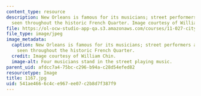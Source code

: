 ```yaml
---
content_type: resource
description: New Orleans is famous for its musicians; street performers are commonly
  seen throughout the historic French Quarter. Image courtesy of William Chin.
file: https://ol-ocw-studio-app-qa.s3.amazonaws.com/courses/11-027-city-to-city-comparing-researching-and-writing-about-cities-new-orleans-spring-2011/541ae4666c4ce967ee07c2b8d7f387f9_1167.jpg
file_type: image/jpeg
image_metadata:
  caption: New Orleans is famous for its musicians; street performers are commonly
    seen throughout the historic French Quarter.
  credit: Image courtesy of William Chin.
  image-alt: Four musicians stand in the street playing music.
parent_uid: afdcc7a4-75bc-c296-b94a-c28d54efed82
resourcetype: Image
title: 1167.jpg
uid: 541ae466-6c4c-e967-ee07-c2b8d7f387f9
---
```

